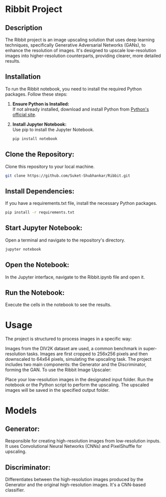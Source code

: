 # Ribbit Project

## Description
The Ribbit project is an image upscaling solution that uses deep learning techniques, specifically Generative Adversarial Networks (GANs), to enhance the resolution of images. It's designed to upscale low-resolution images into higher-resolution counterparts, providing clearer, more detailed results.

## Installation
To run the Ribbit notebook, you need to install the required Python packages. Follow these steps:

1. **Ensure Python is Installed:**  
   If not already installed, download and install Python from [Python's official site](https://www.python.org/downloads/).

2. **Install Jupyter Notebook:**  
   Use pip to install the Jupyter Notebook.
   ```bash
   pip install notebook
   ```
## Clone the Repository:
Clone this repository to your local machine.
 ```bash
git clone https://github.com/Suket-Shubhankar/Ribbit.git
```
## Install Dependencies:
If you have a requirements.txt file, install the necessary Python packages.
```bash
pip install -r requirements.txt
```
## Start Jupyter Notebook:
Open a terminal and navigate to the repository's directory.
 
 ```bash
jupyter notebook
```

## Open the Notebook:
In the Jupyter interface, navigate to the Ribbit.ipynb file and open it.

## Run the Notebook:
Execute the cells in the notebook to see the results.

# Usage
The project is structured to process images in a specific way:

Images from the DIV2K dataset are used, a common benchmark in super-resolution tasks.
Images are first cropped to 256x256 pixels and then downscaled to 64x64 pixels, simulating the upscaling task.
The project includes two main components: the Generator and the Discriminator, forming the GAN.
To use the Ribbit Image Upscaler:

Place your low-resolution images in the designated input folder.
Run the notebook or the Python script to perform the upscaling.
The upscaled images will be saved in the specified output folder.

# Models

## Generator:
Responsible for creating high-resolution images from low-resolution inputs. It uses Convolutional Neural Networks (CNNs) and PixelShuffle for upscaling.

## Discriminator:
Differentiates between the high-resolution images produced by the Generator and the original high-resolution images. It's a CNN-based classifier.



 

